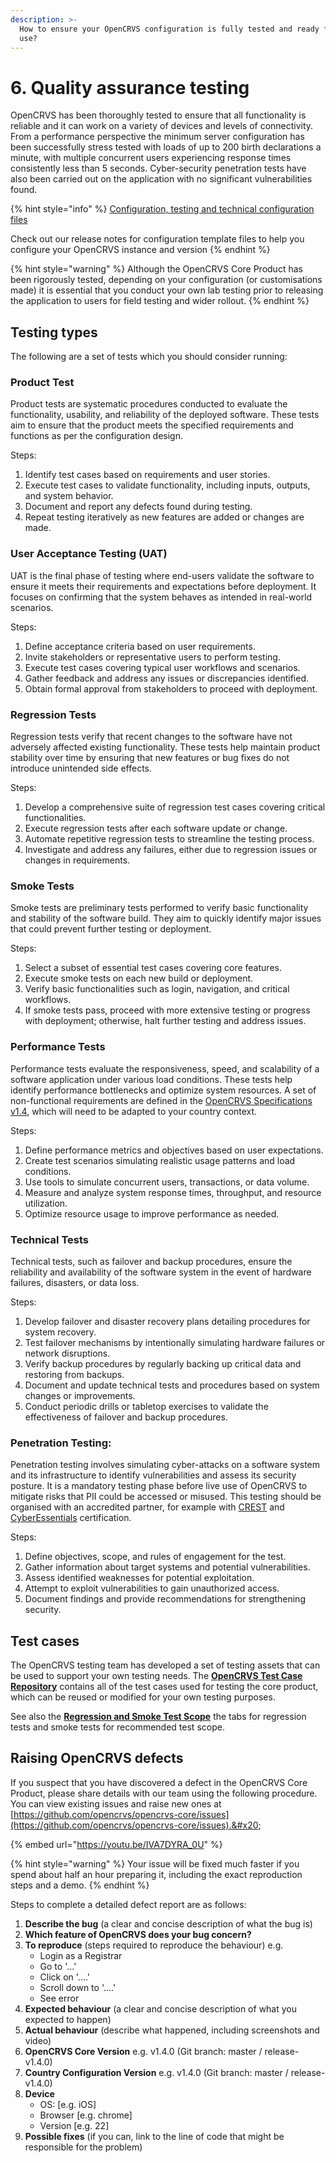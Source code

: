 ```yaml
---
description: >-
  How to ensure your OpenCRVS configuration is fully tested and ready for live
  use?
---
```


# 6. Quality assurance testing

OpenCRVS has been thoroughly tested to ensure that all functionality is reliable and it can work on a variety of devices and levels of connectivity. From a performance perspective the minimum server configuration has been successfully stress tested with loads of up to 200 birth declarations a minute, with multiple concurrent users experiencing response times consistently less than 5 seconds. Cyber-security penetration tests have also been carried out on the application with no significant vulnerabilities found.&#x20;

{% hint style="info" %}
[Configuration, testing and technical configuration files](../general/releases/)

Check out our release notes for configuration template files to help you configure your OpenCRVS instance and version
{% endhint %}

{% hint style="warning" %}
Although the OpenCRVS Core Product has been rigorously tested, depending on your configuration (or customisations made) it is essential that you conduct your own lab testing prior to releasing the application to users for field testing and wider rollout.
{% endhint %}

## **Testing types**

The following are a set of tests which you should consider running:

### **Product Test**

Product tests are systematic procedures conducted to evaluate the functionality, usability, and reliability of the deployed software. These tests aim to ensure that the product meets the specified requirements and functions as per the configuration design.

Steps:

1. Identify test cases based on requirements and user stories.
2. Execute test cases to validate functionality, including inputs, outputs, and system behavior.
3. Document and report any defects found during testing.
4. Repeat testing iteratively as new features are added or changes are made.

### **User Acceptance Testing (UAT)**

UAT is the final phase of testing where end-users validate the software to ensure it meets their requirements and expectations before deployment. It focuses on confirming that the system behaves as intended in real-world scenarios.

Steps:

1. Define acceptance criteria based on user requirements.
2. Invite stakeholders or representative users to perform testing.
3. Execute test cases covering typical user workflows and scenarios.
4. Gather feedback and address any issues or discrepancies identified.
5. Obtain formal approval from stakeholders to proceed with deployment.

### **Regression Tests**

Regression tests verify that recent changes to the software have not adversely affected existing functionality. These tests help maintain product stability over time by ensuring that new features or bug fixes do not introduce unintended side effects.

Steps:

1. Develop a comprehensive suite of regression test cases covering critical functionalities.
2. Execute regression tests after each software update or change.
3. Automate repetitive regression tests to streamline the testing process.
4. Investigate and address any failures, either due to regression issues or changes in requirements.

### **Smoke Tests**

Smoke tests are preliminary tests performed to verify basic functionality and stability of the software build. They aim to quickly identify major issues that could prevent further testing or deployment.

Steps:

1. Select a subset of essential test cases covering core features.
2. Execute smoke tests on each new build or deployment.
3. Verify basic functionalities such as login, navigation, and critical workflows.
4. If smoke tests pass, proceed with more extensive testing or progress with deployment; otherwise, halt further testing and address issues.

### **Performance Tests**

Performance tests evaluate the responsiveness, speed, and scalability of a software application under various load conditions. These tests help identify performance bottlenecks and optimize system resources. A set of non-functional requirements are defined in the [OpenCRVS Specifications v1.4](https://docs.google.com/spreadsheets/d/1Jf31WkNMqlfQOYpjpfG73M5utVGrx4zqA5eiODaftNI/edit?usp=sharing), which will need to be adapted to your country context.

Steps:

1. Define performance metrics and objectives based on user expectations.
2. Create test scenarios simulating realistic usage patterns and load conditions.
3. Use tools to simulate concurrent users, transactions, or data volume.
4. Measure and analyze system response times, throughput, and resource utilization.
5. Optimize resource usage to improve performance as needed.

### **Technical Tests**

Technical tests, such as failover and backup procedures, ensure the reliability and availability of the software system in the event of hardware failures, disasters, or data loss.

Steps:

1. Develop failover and disaster recovery plans detailing procedures for system recovery.
2. Test failover mechanisms by intentionally simulating hardware failures or network disruptions.
3. Verify backup procedures by regularly backing up critical data and restoring from backups.
4. Document and update technical tests and procedures based on system changes or improvements.
5. Conduct periodic drills or tabletop exercises to validate the effectiveness of failover and backup procedures.

### **Penetration Testing:**

Penetration testing involves simulating cyber-attacks on a software system and its infrastructure to identify vulnerabilities and assess its security posture. It is a mandatory testing phase before live use of OpenCRVS to mitigate risks that PII could be accessed or misused. This testing should be organised with an accredited partner, for example with [CREST](https://www.crest-approved.org/) and [CyberEssentials](https://www.ncsc.gov.uk/cyberessentials/overview) certification. &#x20;

Steps:

1. Define objectives, scope, and rules of engagement for the test.
2. Gather information about target systems and potential vulnerabilities.
3. Assess identified weaknesses for potential exploitation.
4. Attempt to exploit vulnerabilities to gain unauthorized access.
5. Document findings and provide recommendations for strengthening security.

## **Test cases**

The OpenCRVS testing team has developed a set of testing assets that can be used to support your own testing needs. The [**OpenCRVS Test Case Repository**](https://docs.google.com/spreadsheets/d/1Ppf29wo0whdscmoeE8m4G3wCIVeorfHP/edit?usp=drive_link\&ouid=109282834692248281785\&rtpof=true\&sd=true) contains all of the test cases used for testing the core product, which can be reused or modified for your own testing purposes.

See also the [**Regression and Smoke Test Scope**](https://docs.google.com/spreadsheets/d/1IDbr9_MlrSEtpw28ARxqDaYYh2Rw-KGDsyUSLwg0ZDk/edit?usp=sharing) the tabs for regression tests and smoke tests for recommended test scope.&#x20;

## **Raising OpenCRVS defects**

If you suspect that you have discovered a defect in the OpenCRVS Core Product, please share details with our team using the following procedure. You can view existing issues and raise new ones at [https://github.com/opencrvs/opencrvs-core/issues](https://github.com/opencrvs/opencrvs-core/issues).&#x20;

{% embed url="https://youtu.be/IVA7DYRA_0U" %}

{% hint style="warning" %}
Your issue will be fixed much faster if you spend about half an hour preparing it, including the exact reproduction steps and a demo.
{% endhint %}

Steps to complete a detailed defect report are as follows:

1. **Describe the bug** (a clear and concise description of what the bug is)
2. **Which feature of OpenCRVS does your bug concern?**
3. **To reproduce** (steps required to reproduce the behaviour) e.g.
   * Login as a Registrar
   * Go to '...'
   * Click on '....'
   * Scroll down to '....'
   * See error
4. **Expected behaviour** (a clear and concise description of what you expected to happen)
5. **Actual behaviour** (describe what happened, including screenshots and video)
6. **OpenCRVS Core Version** e.g. v1.4.0 (Git branch: master / release-v1.4.0)
7. **Country Configuration Version** e.g. v1.4.0 (Git branch: master / release-v1.4.0)
8. **Device**
   * OS: \[e.g. iOS]
   * Browser \[e.g. chrome]
   * Version \[e.g. 22]
9. **Possible fixes** (if you can, link to the line of code that might be responsible for the problem)
